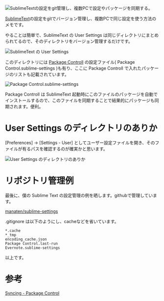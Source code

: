 ![SublimeTextの設定をgit管理し、複数PCで設定やパッケージを同期する。](http://manaten.net/wp-content/uploads/2014/03/Sublime_Text_git.png)

[SublimeText](http://www.sublimetext.com/)の設定をgitでバージョン管理し、複数PCで同じ設定を使う方法のメモです。

<!-- more -->

やることは簡単で、SublimeText の User Settings は同じディレクトリにまとめられてるので、そのディレクトリをバージョン管理するだけです。


![SublimeText の User Settings](http://manaten.net/wp-content/uploads/2014/03/Sublime_Text_git_3.png)

このディレクトリには [Package Controll](https://sublime.wbond.net/) の設定ファイル( Package Control.sublime-settings )も有り、ここに Package Controll で入れたパッケージのリストも記載されています。

![Package Control.sublime-settings](http://manaten.net/wp-content/uploads/2014/03/Sublime_Text_git_2.png)

Package Controll は SublimeText 起動時にこのファイルのパッケージを自動でインストールするので、このファイルを同期することで結果的にパッケージも同期されます。便利。


# User Settings のディレクトリのありか
[Preferences] -> [Settings - User] としてユーザー設定ファイルを開き、そのファイルが有るパスを確認するのが確実かと思います。

![User Settings のディレクトリのありか](http://manaten.net/wp-content/uploads/2014/03/sublime_user_settings.png)

# リポジトリ管理例
最後に、僕の Sublime Text の設定管理の例を晒します。githubで管理しています。

[manaten/sublime-settings](https://github.com/manaten/sublime-settings)

.gitignore は以下のようにし、cacheなどを省いています。
```
*.cache
*_tmp
encoding_cache.json
Package Control.last-run
Evernote.sublime-settings
```

以上です。

# 参考
[Syncing - Package Control](https://sublime.wbond.net/docs/syncing)